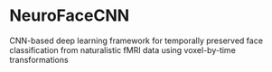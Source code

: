 # NeuroFaceCNN
CNN-based deep learning framework for temporally preserved face classification from naturalistic fMRI data using voxel-by-time transformations
